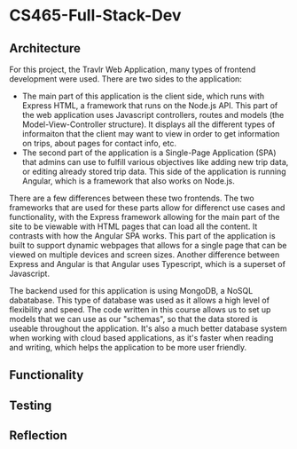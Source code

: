# CS465-Full-Stack-Dev
## Architecture

For this project, the Travlr Web Application, many types of frontend development were used. 
There are two sides to the application:
 - The main part of this application is the client side, which runs with Express HTML, a framework that runs on the Node.js API. This part of the web application uses Javascript controllers, routes and models (the Model-View-Controller structure). It displays all the different types of informaiton that the client may want to view in order to get information on trips, about pages for contact info, etc.
 - The second part of the application is a Single-Page Application (SPA) that admins can use to fulfill various objectives like adding new trip data, or editing already stored trip data. This side of the application is running Angular, which is a framework that also works on Node.js.

There are a few differences between these two frontends. The two frameworks that are used for these parts allow for differenct use cases and functionality, with the Express framework allowing for the main part of the site to be viewable with HTML pages that can load all the content. It contrasts with how the Angular SPA works. This part of the application is built to support dynamic webpages that allows for a single page that can be viewed on multiple devices and screen sizes. Another difference between Express and Angular is that Angular uses Typescript, which is a superset of Javascript.

The backend used for this application is using MongoDB, a NoSQL dabatabase. This type of database was used as it allows a high level of flexibility and speed. The code written in this course allows us to set up models that we can use as our "schemas", so that the data stored is useable throughout the application. It's also a much better database system when working with cloud based applications, as it's faster when reading and writing, which helps the application to be more user friendly.

## Functionality



## Testing

## Reflection
